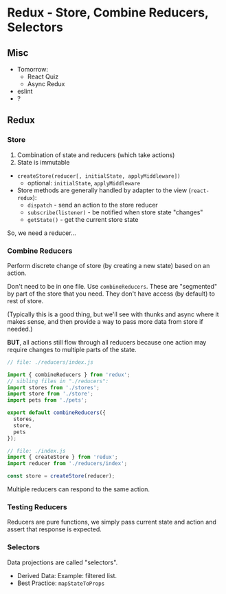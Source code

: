 Redux - Store, Combine Reducers, Selectors
===

## Misc

* Tomorrow:
    * React Quiz
    * Async Redux
* eslint
* ?

## Redux

### Store

1. Combination of state and reducers (which take actions)
1. State is immutable

* `createStore(reducer[, initialState, applyMiddleware])`
    * optional: `initialState`, `applyMiddleware`
* Store methods are generally handled by adapter to the view (`react-redux`):
    * `dispatch` - send an action to the store reducer
    * `subscribe(listener)` - be notified when store state "changes"
    * `getState()` - get the current store state

So, we need a reducer...

### Combine Reducers

Perform discrete change of store (by creating a new state) based on an action.

Don't need to be in one file. Use `combineReducers`. These are "segmented" by part of the
store that you need. They don't have access (by default) to rest of store.

(Typically this is a good thing, but we'll see with thunks and async where it makes sense, and then provide a way to pass more data from store if needed.)

**BUT**, all actions still flow through all reducers because one action may require changes to multiple parts of the state.

```js
// file: ./reducers/index.js

import { combineReducers } from 'redux';
// sibling files in "./reducers":
import stores from './stores';
import store from './store';
import pets from './pets';

export default combineReducers({
  stores,
  store,
  pets
});

// file: ./index.js
import { createStore } from 'redux';
import reducer from './reducers/index';

const store = createStore(reducer);

```

Multiple reducers can respond to the same action.

### Testing Reducers

Reducers are pure functions, we simply pass current state and action
and assert that response is expected.

### Selectors

Data projections are called "selectors".

* Derived Data: Example: filtered list.
* Best Practice: `mapStateToProps`